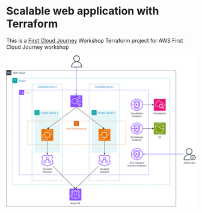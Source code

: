 # Scalable web application with Terraform
This is a [First Cloud Journey](https://cloudjourney.awsstudygroup.com/) Workshop 
Terraform project for AWS First Cloud Journey workshop

![Web Architecture](/ws-001-web-apps.svg) 

